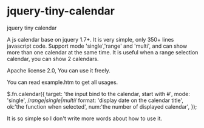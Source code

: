 jquery-tiny-calendar
====================

jquery tiny calendar

A js calendar base on jquery 1.7+.
It is very simple, only 350+ lines javascript code.
Support mode 'single','range' and 'multi',
and can show more than one calendar at the same time.
It is useful when a range selection calendar, you can show 2 calendars.

Apache license 2.0, You can use it freely.

You can read example.htm to get all usages.

$.fn.calendar({
        target: 'the input bind to the calendar, start with #',
        mode: 'single', /*range|single|multi*/
        format: 'display date on the calendar title',
        ok:'the function when selected',
        num:'the number of displayed calendar',
});

It is so simple so I don't write more words about how to use it.


